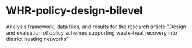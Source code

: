 # WHR-policy-design-bilevel
Analysis framework, data files, and results for the research article "Design and evaluation of policy schemes supporting waste-heat recovery into district heating networks"
